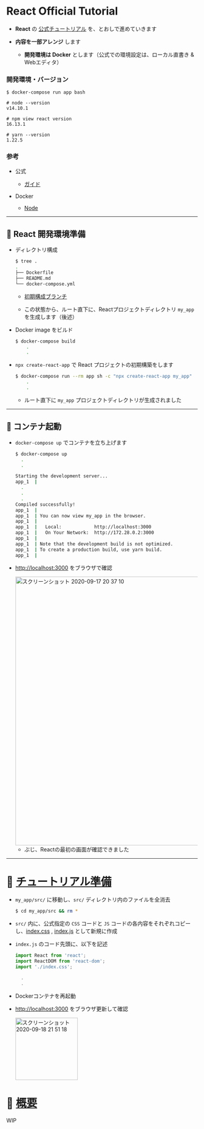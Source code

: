 # React Official Tutorial

- __React__ の [公式チュートリアル](https://ja.reactjs.org/tutorial/tutorial.html) を、とおしで進めていきます

- __内容を一部アレンジ__ します

  - __開発環境は Docker__ とします（公式での環境設定は、ローカル直書き & Webエディタ）

### 開発環境・バージョン

```terminal
$ docker-compose run app bash

# node --version
v14.10.1

# npm view react version
16.13.1

# yarn --version
1.22.5
```

### 参考

- 公式

  - [ガイド](https://ja.reactjs.org/docs/hello-world.html)

- Docker

  - [Node](https://hub.docker.com/_/node)

---

## :book: React 開発環境準備

- ディレクトリ構成

  ```bash
  $ tree .
  .
  ├── Dockerfile
  ├── README.md
  └── docker-compose.yml
  ```

  - [初期構成ブランチ](https://github.com/miolab/react_official_tutorial/tree/_FROZEN__init_react_with_docker)

  - この状態から、ルート直下に、Reactプロジェクトディレクトリ `my_app` を生成します（後述）

- Docker image をビルド

  ```bash
  $ docker-compose build
      .
      .
  ```

- `npx create-react-app` で React プロジェクトの初期構築をします

  ```bash
  $ docker-compose run --rm app sh -c "npx create-react-app my_app"
      .
      .
  ```

  - ルート直下に `my_app` プロジェクトディレクトリが生成されました

---

## :book: コンテナ起動

- `docker-compose up` でコンテナを立ち上げます

  ```bash
  $ docker-compose up
    .
    .

  Starting the development server...
  app_1  | 
    .
    .
    .
  Compiled successfully!
  app_1  | 
  app_1  | You can now view my_app in the browser.
  app_1  | 
  app_1  |   Local:            http://localhost:3000
  app_1  |   On Your Network:  http://172.28.0.2:3000
  app_1  | 
  app_1  | Note that the development build is not optimized.
  app_1  | To create a production build, use yarn build.
  app_1  | 

  ```

- [http://localhost:3000](http://localhost:3000) をブラウザで確認

  <img width="708" alt="スクリーンショット 2020-09-17 20 37 10" src="https://user-images.githubusercontent.com/33124627/93542518-2df92480-f994-11ea-82a2-e5e2bb705813.png">

  - ぶじ、Reactの最初の画面が確認できました

---

# :rocket: [チュートリアル準備](https://ja.reactjs.org/tutorial/tutorial.html#setup-option-2-local-development-environment)

- `my_app/src/` に移動し、`src/` ディレクトリ内のファイルを全消去

  ```bash
  $ cd my_app/src && rm *
  ```

- `src/` 内に、公式指定の `CSS` コードと `JS` コードの各内容をそれぞれコピーし、[index.css](https://codepen.io/gaearon/pen/oWWQNa?editors=0100) , [index.js](https://codepen.io/gaearon/pen/oWWQNa?editors=0010) として新規に作成

- `index.js` のコード先頭に、以下を記述

  ```js
  import React from 'react';
  import ReactDOM from 'react-dom';
  import './index.css';

    .
    .
  ```

- Dockerコンテナを再起動

- [http://localhost:3000](http://localhost:3000) をブラウザ更新して確認

  <img width="164" alt="スクリーンショット 2020-09-18 21 51 18" src="https://user-images.githubusercontent.com/33124627/93599453-1acc7000-f9f9-11ea-88d6-6d8f9fb5a88b.png">

# :rocket: [概要](https://ja.reactjs.org/tutorial/tutorial.html#overview)

WIP
